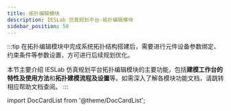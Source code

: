 ```yaml
---
title: 拓扑编辑模块
description: IESLab 仿真规划平台-拓扑编辑模块
sidebar_position: 50
---
```


:::tip
在拓扑编辑模块中完成系统拓扑结构搭建后，需要进行元件设备参数绑定、约束条件等参数设置，方可进行后续规划优化。

本节主要介绍 IESLab 仿真规划平台拓扑编辑模块的主要功能，包括**建模工作台的特性及使用方法**和**拓扑建模流程及设置**等。如需深入了解各模块功能文档，请跳转相应帮助文档查阅。
:::

import DocCardList from '@theme/DocCardList';

<DocCardList />